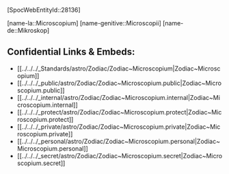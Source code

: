 ﻿---
confidential: public
isDeleted: false
isReadOnly: false
tags:
- astro/Zodiac
type: Zodiac
---

[SpocWebEntityId::28136]


[name-la::Microscopium]
[name-genitive::Microscopii]
[name-de::Mikroskop]


## Confidential Links & Embeds: 
- [[../../../_Standards/astro/Zodiac/Zodiac~Microscopium|Zodiac~Microscopium]] 
- [[../../../_public/astro/Zodiac/Zodiac~Microscopium.public|Zodiac~Microscopium.public]] 
- [[../../../_internal/astro/Zodiac/Zodiac~Microscopium.internal|Zodiac~Microscopium.internal]] 
- [[../../../_protect/astro/Zodiac/Zodiac~Microscopium.protect|Zodiac~Microscopium.protect]] 
- [[../../../_private/astro/Zodiac/Zodiac~Microscopium.private|Zodiac~Microscopium.private]] 
- [[../../../_personal/astro/Zodiac/Zodiac~Microscopium.personal|Zodiac~Microscopium.personal]] 
- [[../../../_secret/astro/Zodiac/Zodiac~Microscopium.secret|Zodiac~Microscopium.secret]] 
